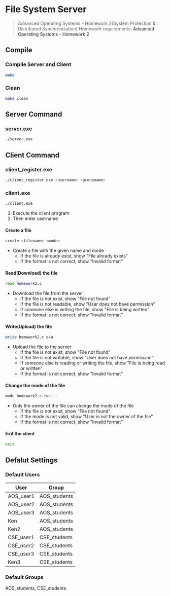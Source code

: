 # File System Server
> Advanced Operating Systems - Homework 2(System Protection & Distributed Synchronization)
> Homework requirements: <a src="Advanced Operating Systems - Homework 2.pdf">Advanced Operating Systems - Homework 2</a>

## Compile
### Compile Server and Client
```bash
make
```
### Clean
```bash
make clean
```

## Server Command
### server.exe
```bash
./server.exe
```

## Client Command
### client_register.exe
```bash
./client_register.exe <username> <groupname>
```

### client.exe
```bash
./client.exe
```
1. Execute the client program
2. Then enter username
#### Create a file
```bash
create <filename> <mode>
```
- Create a file with the given name and mode
  - If the file is already exist, show "File already exists"
  - If the format is not correct, show "Invalid format"
  
#### Read(Download) the file
```bash
read homework2.c
```
- Download the file from the server
  - If the file is not exist, show "File not found"
  - If the file is not readable, show "User does not have permission"
  - If someone else is writing the file, show "File is being written"
  - If the format is not correct, show "Invalid format"

#### Write(Upload) the file
```bash
write homework2.c o/a
```
- Upload the file to the server
  - If the file is not exist, show "File not found"
  - If the file is not writable, show "User does not have permission"
  - If someone else is reading or writing the file, show "File is being read or written"
  - If the format is not correct, show "Invalid format"

#### Change the mode of the file
```bash
mode homework2.c rw----
```
- Only the owner of the file can change the mode of the file
  - If the file is not exist, show "File not found"
  - If the mode is not valid, show "User is not the owner of the file"
  - If the format is not correct, show "Invalid format"

#### Exit the client
```bash 
exit
```

## Defalut Settings
### Default Users
| User      | Group        |
| --------- | ------------ |
| AOS_user1 | AOS_students |
| AOS_user2 | AOS_students |
| AOS_user3 | AOS_students |
| Ken       | AOS_students |
| Ken2      | AOS_students |
| CSE_user1 | CSE_students |
| CSE_user2 | CSE_students |
| CSE_user3 | CSE_students |
| Ken3      | CSE_students |

### Default Groups
AOS_students, CSE_students